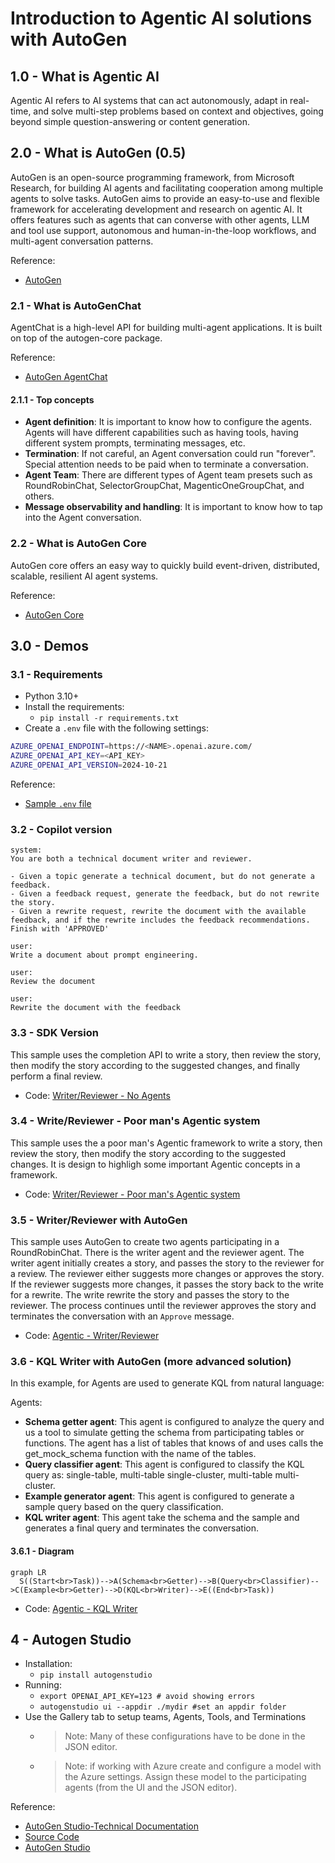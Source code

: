 # Introduction to Agentic AI solutions with AutoGen

## 1.0 - What is Agentic AI

Agentic AI refers to AI systems that can act autonomously, adapt in real-time, and solve multi-step problems based on context and objectives, going beyond simple question-answering or content generation. 

## 2.0 - What is AutoGen (0.5)

AutoGen is an open-source programming framework, from Microsoft Research, for building AI agents and facilitating cooperation among multiple agents to solve tasks. AutoGen aims to provide an easy-to-use and flexible framework for accelerating development and research on agentic AI. It offers features such as agents that can converse with other agents, LLM and tool use support, autonomous and human-in-the-loop workflows, and multi-agent conversation patterns.

Reference:
- [AutoGen](https://microsoft.github.io/autogen/stable/index.html)

### 2.1 - What is AutoGenChat

AgentChat is a high-level API for building multi-agent applications. It is built on top of the autogen-core package. 

Reference:
- [AutoGen AgentChat](https://microsoft.github.io/autogen/stable/user-guide/agentchat-user-guide/index.html)

#### 2.1.1 - Top concepts

- **Agent definition**: It is important to know how to configure the agents. Agents will have different capabilities such as having tools, having different system prompts, terminating messages, etc.
- **Termination**: If not careful, an Agent conversation could run "forever". Special attention needs to be paid when to terminate a conversation.
- **Agent Team**: There are different types of Agent team presets such as RoundRobinChat, SelectorGroupChat, MagenticOneGroupChat, and others.
- **Message observability and handling**: It is important to know how to tap into the Agent conversation.

### 2.2 - What is AutoGen Core

AutoGen core offers an easy way to quickly build event-driven, distributed, scalable, resilient AI agent systems.

Reference:
- [AutoGen Core](https://microsoft.github.io/autogen/stable/user-guide/core-user-guide/index.html)

## 3.0 - Demos

### 3.1 - Requirements

- Python 3.10+
- Install the requirements: 
  - `pip install -r requirements.txt`
- Create a `.env` file with the following settings:

```bash
AZURE_OPENAI_ENDPOINT=https://<NAME>.openai.azure.com/
AZURE_OPENAI_API_KEY=<API_KEY>
AZURE_OPENAI_API_VERSION=2024-10-21
```

Reference:
- [Sample `.env` file](https://github.com/msalemor/agentic-intro-autogen/blob/main/.env-sample)

### 3.2 - Copilot version

```text
system:
You are both a technical document writer and reviewer. 

- Given a topic generate a technical document, but do not generate a feedback.
- Given a feedback request, generate the feedback, but do not rewrite the story.
- Given a rewrite request, rewrite the document with the available feedback, and if the rewrite includes the feedback recommendations. Finish with 'APPROVED'

user:
Write a document about prompt engineering.

user:
Review the document

user:
Rewrite the document with the feedback
```

### 3.3 - SDK Version

This sample uses the completion API to write a story, then review the story, then modify the story according to the suggested changes, and finally perform a final review.

- Code: [Writer/Reviewer - No Agents](https://github.com/msalemor/agentic-intro-autogen/blob/main/demos/writer-reviewer.py)

### 3.4 - Write/Reviewer - Poor man's Agentic system

This sample uses the a poor man's Agentic framework to write a story, then review the story, then modify the story according to the suggested changes. It is design to highligh some important Agentic concepts in a framework.

- Code: [Writer/Reviewer - Poor man's Agentic system](https://github.com/msalemor/agentic-intro-autogen/blob/main/demos/writer-reviewer-poor.py)

### 3.5 - Writer/Reviewer with AutoGen

This sample uses AutoGen to create two agents participating in a RoundRobinChat. There is the writer agent and the reviewer agent. The writer agent initially creates a story, and passes the story to the reviewer for a review. The reviewer either suggests more changes or approves the story. If the reviewer suggests more changes, it passes the story back to the write for a rewrite. The write rewrite the story and passes the story to the reviewer. The process continues until the reviewer approves the story and terminates the conversation with an `Approve` message.

- Code: [Agentic - Writer/Reviewer](https://github.com/msalemor/agentic-intro-autogen/blob/main/demos/writer-reviewer-agents.py)

### 3.6 - KQL Writer with AutoGen (more advanced solution)

In this example, for Agents are used to generate KQL from natural language:

Agents:
- **Schema getter agent**: This agent is configured to analyze the query and us a tool to simulate getting the schema from participating tables or functions. The agent has a list of tables that knows of and uses calls the get_mock_schema function with the name of the tables.
- **Query classifier agent**: This agent is configured to classify the KQL query as: single-table, multi-table single-cluster, multi-table multi-cluster.
- **Example generator agent**: This agent is configured to generate a sample query based on the query classification.
- **KQL writer agent**: This agent take the schema and the sample and generates a final query and terminates the conversation.

#### 3.6.1 - Diagram

```mermaid
graph LR
  S((Start<br>Task))-->A(Schema<br>Getter)-->B(Query<br>Classifier)-->C(Example<br>Getter)-->D(KQL<br>Writer)-->E((End<br>Task))
```

- Code: [Agentic - KQL Writer](https://github.com/msalemor/agentic-intro-autogen/blob/main/demos/kql-writer-agents.py)

## 4 - Autogen Studio

- Installation:
  - `pip install autogenstudio`
- Running:
  - `export OPENAI_API_KEY=123 # avoid showing errors`
  - `autogenstudio ui --appdir ./mydir #set an appdir folder`
- Use the Gallery tab to setup teams, Agents, Tools, and Terminations
  - > Note: Many of these configurations have to be done in the JSON editor.
  - > Note: if working with Azure create and configure a model with the Azure settings. Assign these model to the participating agents (from the UI and the JSON editor).

Reference:
- [AutoGen Studio-Technical Documentation](autogenstudio.md)
- [Source Code](https://github.com/microsoft/autogen/tree/main/python/packages/autogen-studio)
- [AutoGen Studio](https://microsoft.github.io/autogen/stable/user-guide/autogenstudio-user-guide/index.html)

